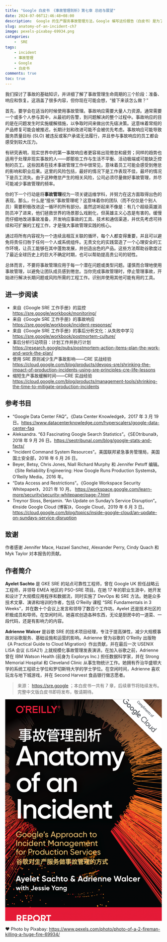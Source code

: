 ```yaml
---
title: "Google 白皮书 《事故管理剖析》第七章 总结与展望"
date: 2024-07-06T12:46:48+08:00
description:  Google 的生产服务事故管理方法，Google 编写这份报告（白皮书）是为了分享&总结一份：技术事故响应实践的指南。
slug: anatomy-of-an-incident-ch7
image: pexels-pixabay-69934.png
categories:
    -  SRE
tags:
    - incident
    - 事故管理
    - Google
    - 白皮书
comments: true
toc: true
---
```



我们探讨了事故的基础知识，并详细了解了事故管理生命周期的三个阶段：准备、响应和恢复。这涵盖了很多内容，但你现在可能会想，“接下来该怎么做？”

首先，要学会在适当的时候使用事故管理。事故响应需要大量人力资源。通常需要一个或多个人参与其中，从最初的告警，到问题解决的整个过程中。事故响应的目的是在问题发生时实施缓解措施，以争取时间来做出优先级决策。这意味着常规的产品修复可能会被推迟，长期计划和改进可能不会被优先考虑。事故响应可能导致服务质量目标 (SLO) 被违反或客户承诺无法履行，并且参与事故响应的员工都会感受到较大压力。

有研究表明，现实世界中的第一事故响应者更容易出现倦怠和疲劳；同样的趋势也适用于处理非现实事故的人——即那些工作与生活不平衡、活动极端或可能缺乏控制的员工。这些因素在技术事故管理工作中很常见，意味着员工可能会感受到倦怠的影响和职业后果。这里的风险包括，最好的情况下是工作表现不佳，最坏的情况下是员工流失。由于这种倦怠产生的相关风险，公司必须尽量做好事故管理，并尽可能减少事故管理的频率。

你的下一个行动是将**事故管理**视为一项关键运维学科，并努力在这方面取得出色的表现。那么，什么是“擅长”事故管理呢？这意味着你的团队（而不仅仅是个别人员）需要积极改进这一循环的所有部分。虽然这听起来不像是：有几个超级英雄消防员冲了进来，他们拯救世界的场景那么戏剧化，但英雄主义心态是有害的。缓慢而仔细地改进事故准备，开发响应事故的工具、技术和通信渠道，并优先考虑可持续和可扩展的工程工作，才是强大事故管理实践的核心。

通过将所有内容视为一个连续且相互关联的循环，每个人都变得重要，并且可以避免将责任归咎于任何一个人或系统组件。无责文化的实践营造了一个心理安全的工作环境，让员工能够在其中蓬勃发展，并创造出色的产品。这些方法帮助谷歌度过了最近全球历史上的巨大不确定时期，也可以帮助提高贵公司的韧性。

总体而言，不要将事故管理应用于每一个潜在问题或类型问题。谨慎而合理地使用事故管理，以避免让团队成员感到倦怠。当你完成事故管理时，停止管理事故，开始进行解决长期问题或风险所需的工程工作。识别并使用其他可能有用的工具。

## 进一步阅读

- 来自《Google SRE 工作手册》的监控 <https://sre.google/workbook/monitoring/>
- 来自《Google SRE 工作手册》的事故响应 <https://sre.google/workbook/incident-response/>
- 来自《Google SRE 工作手册》的事后分析文化：从失败中学习 <https://sre.google/workbook/postmortem-culture/>
- 事后分析行动项目：计划工作并执行计划 <https://research.google/pubs/postmortem-action-items-plan-the-work-and-work-the-plan/>
- 使用 SRE 原则减少生产事故影响——CRE 实战经验 <https://cloud.google.com/blog/products/devops-sre/shrinking-the-impact-of-production-incidents-using-sre-principles-cre-life-lessons>
- 缩短生产事故缓解时间——CRE 实战经验 <https://cloud.google.com/blog/products/management-tools/shrinking-the-time-to-mitigate-production-incidents>

## 参考书目

- “Google Data Center FAQ”。《Data Center Knowledge》，2017 年 3 月 19 日。<https://www.datacenterknowledge.com/hyperscalers/google-data-center-faq>
- Aleksandra. “63 Fascinating Google Search Statistics”。《SEOtribunal》，2018 年 9 月 26 日。<https://seotribunal.com/blog/google-stats-and-facts/>
- “Incident Command System Resources”。美国联邦紧急事务管理局，美国国土安全部，2018 年 6 月 26 日。
- Beyer, Betsy, Chris Jones, Niall Richard Murphy 和 Jennifer Petoff 编辑。 《Site Reliability Engineering: How Google Runs Production Systems》。O’Reilly Media，2016 年。
- “Data Access and Restrictions”。《Google Workspace Security Whitepaper》，2021 年 10 月。 <https://workspace.google.com/learn-more/security/security-whitepaper/page-7.html>
- Treynor Sloss, Benjamin. “An Update on Sunday’s Service Disruption”。《Inside Google Cloud (博客)》，Google Cloud，2019 年 6 月 3 日。 <https://cloud.google.com/blog/topics/inside-google-cloud/an-update-on-sundays-service-disruption>

## 致谢

作者感谢 Jennifer Mace, Hazael Sanchez, Alexander Perry, Cindy Quach 和 Myk Taylor 对本报告的贡献。

## 作者简介

**Ayelet Sachto** 是 GKE SRE 的站点可靠性工程师，曾在 Google UK 担任战略云工程师，并领导 EMEA 地区的 PSO-SRE 项目。在她 17 年的职业生涯中，她开发和设计了大规模应用程序和数据流，同时实施了 DevOps 和 SRE 方法。她是众多技术文章、演讲和培训的作者，包括 O’Reilly 课程 “SRE Fundamentals in 3 Weeks”，并在数十个会议上发言和领导了数百个工作坊。Ayelet 还是技术社区的积极成员和导师。在空闲时间，她喜欢创造各种东西，无论是厨房中的一道菜、一段代码，还是有影响力的内容。

**Adrienne Walcer** 是谷歌 SRE 的技术项目经理，专注于提高弹性，减少大规模事故对谷歌服务、基础设施和运营的影响。Adrienne 曾为谷歌的 O’Reilly 出版物 《A Practical Guide to Cloud Migration》作出贡献，并在最后一次 USENIX LISA 会议 (LISA21) 上就规模化事故管理发表演讲。在加入谷歌之前，Adrienne 曾在 IBM Watson Health (前身为 Explorys Inc.) 担任数据科学家，并在 Strong Memorial Hospital 和 Cleveland Clinic 从事生物统计工作。她拥有乔治华盛顿大学的系统工程硕士学位和罗切斯特大学的学士学位。在空闲时间，Adrienne 喜欢玩龙与地下城游戏，并在 Second Harvest 食品银行做志愿者。

> 来源： <https://sre.google> ；本白皮书一共有 7 章，后续章节将陆续发布。完整中文版白皮书即将发布，敬请期待。

![cover](/img/anatomy-of-an-incident.png)

❤️ Photo by Pixabay: <https://www.pexels.com/photo/photo-of-a-2-fireman-killing-a-huge-fire-69934/>
